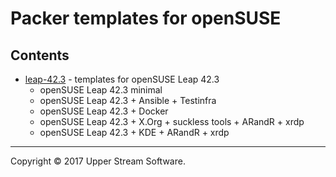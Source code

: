 # Packer templates for openSUSE

## Contents

* [leap-42.3](leap-42.3/README.md) - templates for openSUSE Leap 42.3
    * openSUSE Leap 42.3 minimal
    * openSUSE Leap 42.3 + Ansible + Testinfra
    * openSUSE Leap 42.3 + Docker
    * openSUSE Leap 42.3 + X.Org + suckless tools + ARandR + xrdp
    * openSUSE Leap 42.3 + KDE + ARandR + xrdp

- - -

Copyright &copy; 2017 Upper Stream Software.
